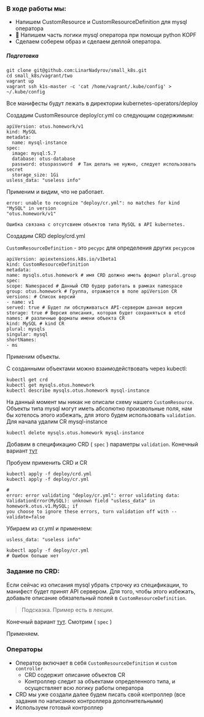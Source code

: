 ### В ходе работы мы:
- Напишем CustomResource и CustomResourceDefinition для mysql оператора
- 🐍 Напишем часть логики mysql оператора при помощи python KOPF
- Сделаем соберем образ и сделаем деплой оператора.

##### Подготовка 
```
git clone git@github.com:LinarNadyrov/small_k8s.git 
cd small_k8s/vagrant/two
vagrant up
vagrant ssh k1s-master -c 'cat /home/vagrant/.kube/config' > ~/.kube/config
```
Все манифесты будут лежать в директории kubernetes-operators/deploy

Cоздадим CustomResource deploy/cr.yml со следующим содержимым:
```
apiVersion: otus.homework/v1
kind: MySQL
metadata:
  name: mysql-instance
spec:
  image: mysql:5.7
  database: otus-database
  password: otuspassword  # Так делать не нужно, следует использовать secret
  storage_size: 1Gi
usless_data: "useless info"
```
Применим и видим, что не работает. 
```
error: unable to recognize "deploy/cr.yml": no matches for kind "MySQL" in version
"otus.homework/v1"

Ошибка связана с отсутсвием объектов типа MySQL в API kubernetes.
```
Создадим CRD deploy/crd.yml 

`CustomResourceDefinition` - это `ресурс` для определения других `ресурсов`

```
apiVersion: apiextensions.k8s.io/v1beta1
kind: CustomResourceDefinition
metadata:
name: mysqls.otus.homework # имя CRD должно иметь формат plural.group
spec:
scope: Namespaced # Данный CRD будер работать в рамках namespace
group: otus.homework # Группа, отражается в поле apiVersion CR
versions: # Список версий
- name: v1
served: true # Будет ли обслуживаться API-сервером данная версия
storage: true # Версия описания, которая будет сохраняться в etcd
names: # различные форматы имени объекта CR
kind: MySQL # kind CR
plural: mysqls
singular: mysql
shortNames:
- ms
```

Применим объекты. 

C созданными объектами можно взаимодействовать через kubectl:
```
kubectl get crd
kubectl get mysqls.otus.homework
kubectl describe mysqls.otus.homework mysql-instance
```
На данный момент мы никак не описали схему нашего `CustomResource`. Объекты типа mysql могут иметь абсолютно произвольные поля, нам бы хотелось этого избежать, для этого будем использовать `validation`. Для начала удалим CR mysql-instance 
```
kubectl delete mysqls.otus.homework mysql-instance
```
Добавим в спецификацию CRD ( `spec` ) параметры `validation`. Конечный вариант [тут](https://github.com/otus-kuber-2020-07/LinarNadyrov_platform/blob/kubernetes-operators/kubernetes-operators/deploy/crd.yml)

Пробуем применить CRD и CR
```
kubectl apply -f deploy/crd.yml
kubectl apply -f deploy/cr.yml

#
error: error validating "deploy/cr.yml": error validating data:
ValidationError(MySQL): unknown field "usless_data" in homework.otus.v1.MySQL; if
you choose to ignore these errors, turn validation off with --validate=false
```
Убираем из cr.yml и применяем: 
```
usless_data: "useless info"

kubectl apply -f deploy/cr.yml 
# Ошибок больше нет
```
### Задание по CRD:
Если сейчас из описания mysql убрать строчку из спецификации, то манифест будет принят API сервером. Для того, чтобы этого избежать, добавьте описание обязательный полей в `CustomResourceDefinition`. 
> Подсказка. Пример есть в лекции.

Конечный вариант [тут](https://github.com/otus-kuber-2020-07/LinarNadyrov_platform/blob/kubernetes-operators/kubernetes-operators/deploy/crd.yml). Смотрим ( `spec` )

Применяем.

### Операторы 
- Оператор включает в себя `CustomResourceDefinition` и `сustom сontroller`
  + CRD содержит описание объектов CR
  + Контроллер следит за объектами определенного типа, и осуществляет всю логику работы оператора 
- CRD мы уже создали далее будем писать свой контроллер (все задания по написанию контроллера дополнительными)
- Используем готовый контроллер
